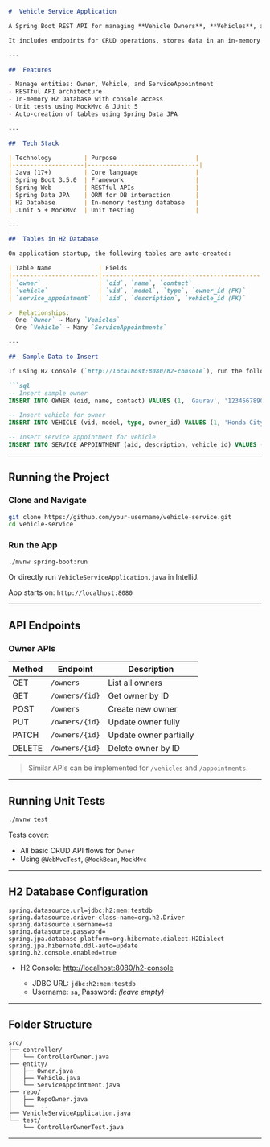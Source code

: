 ````markdown
#  Vehicle Service Application

A Spring Boot REST API for managing **Vehicle Owners**, **Vehicles**, and **Service Appointments**.

It includes endpoints for CRUD operations, stores data in an in-memory H2 database, and has JUnit tests for controller logic.

---

##  Features

- Manage entities: Owner, Vehicle, and ServiceAppointment
- RESTful API architecture
- In-memory H2 Database with console access
- Unit tests using MockMvc & JUnit 5
- Auto-creation of tables using Spring Data JPA

---

##  Tech Stack

| Technology         | Purpose                      |
|--------------------|-------------------------------|
| Java (17+)         | Core language                |
| Spring Boot 3.5.0  | Framework                    |
| Spring Web         | RESTful APIs                 |
| Spring Data JPA    | ORM for DB interaction       |
| H2 Database        | In-memory testing database   |
| JUnit 5 + MockMvc  | Unit testing                 |

---

##  Tables in H2 Database

On application startup, the following tables are auto-created:

| Table Name             | Fields                                     |
|------------------------|--------------------------------------------|
| `owner`                | `oid`, `name`, `contact`                   |
| `vehicle`              | `vid`, `model`, `type`, `owner_id (FK)`    |
| `service_appointment`  | `aid`, `description`, `vehicle_id (FK)`    |

>  Relationships:
- One `Owner` → Many `Vehicles`
- One `Vehicle` → Many `ServiceAppointments`

---

##  Sample Data to Insert

If using H2 Console (`http://localhost:8080/h2-console`), run the following queries to test the API:

```sql
-- Insert sample owner
INSERT INTO OWNER (oid, name, contact) VALUES (1, 'Gaurav', '1234567890');

-- Insert vehicle for owner
INSERT INTO VEHICLE (vid, model, type, owner_id) VALUES (1, 'Honda City', 'Sedan', 1);

-- Insert service appointment for vehicle
INSERT INTO SERVICE_APPOINTMENT (aid, description, vehicle_id) VALUES (1, 'Oil change', 1);
````

---

##  Running the Project

###  Clone and Navigate

```bash
git clone https://github.com/your-username/vehicle-service.git
cd vehicle-service
```

###  Run the App

```bash
./mvnw spring-boot:run
```

Or directly run `VehicleServiceApplication.java` in IntelliJ.

 App starts on: `http://localhost:8080`

---

##  API Endpoints

###  Owner APIs

| Method | Endpoint       | Description            |
| ------ | -------------- | ---------------------- |
| GET    | `/owners`      | List all owners        |
| GET    | `/owners/{id}` | Get owner by ID        |
| POST   | `/owners`      | Create new owner       |
| PUT    | `/owners/{id}` | Update owner fully     |
| PATCH  | `/owners/{id}` | Update owner partially |
| DELETE | `/owners/{id}` | Delete owner by ID     |

>  Similar APIs can be implemented for `/vehicles` and `/appointments`.

---

##  Running Unit Tests

```bash
./mvnw test
```

Tests cover:

* All basic CRUD API flows for `Owner`
* Using `@WebMvcTest`, `@MockBean`, `MockMvc`

---

##  H2 Database Configuration

```properties
spring.datasource.url=jdbc:h2:mem:testdb
spring.datasource.driver-class-name=org.h2.Driver
spring.datasource.username=sa
spring.datasource.password=
spring.jpa.database-platform=org.hibernate.dialect.H2Dialect
spring.jpa.hibernate.ddl-auto=update
spring.h2.console.enabled=true
```

* H2 Console: [http://localhost:8080/h2-console](http://localhost:8080/h2-console)

    * JDBC URL: `jdbc:h2:mem:testdb`
    * Username: `sa`, Password: *(leave empty)*

---

##  Folder Structure

```
src/
├── controller/
│   └── ControllerOwner.java
├── entity/
│   ├── Owner.java
│   ├── Vehicle.java
│   └── ServiceAppointment.java
├── repo/
│   ├── RepoOwner.java
│   └── ...
├── VehicleServiceApplication.java
└── test/
    └── ControllerOwnerTest.java
```

---